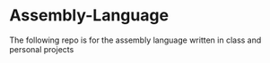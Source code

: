 # Assembly-Language
The following repo is for the assembly language written in class and personal projects

